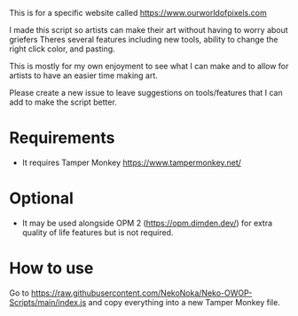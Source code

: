 This is for a specific website called https://www.ourworldofpixels.com

I made this script so artists can make their art without having to worry about griefers
Theres several features including new tools, ability to change the right click color, and pasting.

This is mostly for my own enjoyment to see what I can make and to allow for artists to have an easier time making art.

Please create a new issue to leave suggestions on tools/features that I can add to make the script better.

# Requirements

* It requires Tamper Monkey https://www.tampermonkey.net/

# Optional

* It may be used alongside OPM 2 (https://opm.dimden.dev/) for extra quality of life features but is not required.

# How to use

Go to https://raw.githubusercontent.com/NekoNoka/Neko-OWOP-Scripts/main/index.js and copy everything into a new Tamper Monkey file.
